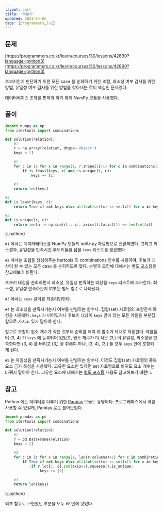 ```yaml
---
layout: post
title: "후보키"
updated: 2021-04-06
tags: [programmers,lv2]
---
```


## 문제

[https://programmers.co.kr/learn/courses/30/lessons/42890?language=python3](https://programmers.co.kr/learn/courses/30/lessons/42890?language=python3)

후보키인지 판단하기 위한 모든 case 를 순회하기 위한 조합, 최소성 여부 검사를 위한 방법, 유일성 여부 검사를 위한 방법을 찾아내는 것이 핵심인 문제였다.

데이터베이스 조작을 편하게 하기 위해 NumPy 모듈을 사용했다.

## 풀이

```py
import numpy as np
from itertools import combinations

def solution(relation):
    #1
    r = np.array(relation, dtype='object')
    keys = []
    
    #2
    for c in (c for x in range(1, r.shape[1]+1) for c in combinations(range(r.shape[1]), x)):
        if is_least(keys, c) and is_unique(r, c):
            keys += [c]
            
    #3
    return len(keys)

#4
def is_least(keys, c):
    return True if not keys else all(not(set(x) <= set(c)) for x in keys)

#5
def is_unique(r, c):
    return len(a := np.sum(r[:, c], axis=1).tolist()) == len(set(a))
```
{:.python}

`#1` 에서는 데이터베이스를 NumPy 모듈의 ndArray 자료형으로 전환하였다. 그리고 최소성과, 유일성을 만족시킨 후보키들을 담을 `keys` 리스트를 생성했다.

`#2` 에서는 조합을 생성해주는 itertools 의 combinations 함수를 사용하여, 후보키 대상이 될 수 있는 모든 case 를 순회하도록 했다. 순열과 조합에 대해서는 [별도 포스팅](/post/permutations-and-combinations)을 참고해보기 바란다.

후보키 대상을 순회하면서 최소성, 유일성 만족하는 대상을 `keys` 리스트에 추가한다. 최소성, 유일성 만족하는지 여부는 별도 함수로 나타냈다.

`#3` 에서는 `keys` 길이를 최종리턴한다.

`#4` 는 최소성을 만족시키는지 여부를 판별하는 함수다. 집합(set) 자료형의 포함관계 특성을 사용했다. `keys` 가 비어있거나 후보키 대상이 `keys` 안에 있는 모든 키들을 부분집합으로 가지고 있지 말아야 한다.

참고로 조합이 원소 개수가 작은 것부터 순회를 해야 이 함수가 제대로 작동한다. 예를들어 (3, 4) 가 `keys` 에 등록되어 있었고, 원소 개수가 더 적은 (3,) 이 유일성, 최소성을 만족한다면 (3, 4) 를 버리고 (3,) 을 취해야 하나, (3, 4), (3,) 둘 모두 `keys` 안에 포함되게 된다.

`#5` 는 유일성을 만족시키는지 여부를 판별하는 함수다. 이것도 집합(set) 자료형의 중복요소 금지 특성을 사용했다. 고유한 요소만 있다면 set 자료형으로 바꿔도 요소 개수는 바뀌지 말아야 한다. 고유한 요소에 대해서는 [별도 포스팅](/post/leave-unique-elements-preserving-order) 내용도 참고해보기 바란다.

## 참고

Python 에는 데이터를 다루기 위한 [Pandas](https://pandas.pydata.org/) 모듈도 유명하다. 프로그래머스에서 이를 사용할 수 있길래, Pandas 로도 풀어보았다.

```py
import pandas as pd
from itertools import combinations

def solution(relation):
    #1
    r = pd.DataFrame(relation)
    keys = []
    
    #2
    for c in (c for x in range(1, len(r.columns)+1) for c in combinations(r.columns, x)):
        if True if not keys else all(not(set(x) <= set(c)) for x in keys):
            if r.loc[:, c].sum(axis=1).squeeze().is_unique:
                keys += [c]
            
    #3
    return len(keys)
```
{:.python}

외부 함수로 구현했던 부분을 모두 `#2` 안에 넣었다.